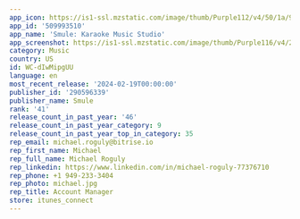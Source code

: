 ```yaml
---
app_icon: https://is1-ssl.mzstatic.com/image/thumb/Purple112/v4/50/1a/9a/501a9a11-d67e-4bfc-b5c4-20114d2b483a/AppIcon-CCCP-0-0-1x_U007emarketing-0-7-0-85-220.png/1024x1024bb.png
app_id: '509993510'
app_name: 'Smule: Karaoke Music Studio'
app_screenshot: https://is1-ssl.mzstatic.com/image/thumb/Purple116/v4/24/7d/d2/247dd2ec-1a60-5788-c268-8752451fe1b5/8851eef4-39d0-4807-8d2e-33701177e948_Iphone_10_6_U002c5__1.png/1242x2688bb.png
category: Music
country: US
id: WC-dIwMipgUU
language: en
most_recent_release: '2024-02-19T00:00:00'
publisher_id: '290596339'
publisher_name: Smule
rank: '41'
release_count_in_past_year: '46'
release_count_in_past_year_category: 9
release_count_in_past_year_top_in_category: 35
rep_email: michael.roguly@bitrise.io
rep_first_name: Michael
rep_full_name: Michael Roguly
rep_linkedin: https://www.linkedin.com/in/michael-roguly-77376710
rep_phone: +1 949-233-3404
rep_photo: michael.jpg
rep_title: Account Manager
store: itunes_connect
---
```

